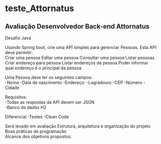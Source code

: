 # teste_Attornatus

## Avaliação Desenvolvedor Back-end Attornatus

Desafio Java

Usando Spring boot, crie uma API simples para gerenciar Pessoas. Esta API deve permitir:  
Criar uma pessoa
Editar uma pessoa
Consultar uma pessoa
Listar pessoas
Criar endereço para pessoa
Listar endereços da pessoa
Poder informar qual endereço é o principal da pessoa  

Uma Pessoa deve ter os seguintes campos:  
-Nome
-Data de nascimento
-Endereço:
-Logradouro
-CEP
-Número
-Cidade

Requisitos:  
-Todas as respostas da API devem ser JSON  
-Banco de dados H2

Diferencial
-Testes
-Clean Code
 
Será levado em avaliação 
Estrutura, arquitetura e organização do projeto  
Boas práticas de programação  
Alcance dos objetivos propostos.



